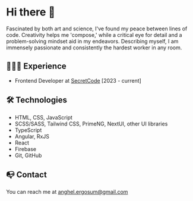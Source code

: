 # Hi there 👋

Fascinated by both art and science, I've found my peace between lines of code. Creativity helps me 'compose,' while a critical eye for detail and a problem-solving mindset aid in my endeavors. Describing myself, I am immensely passionate and consistently the hardest worker in any room.

## 🧑🏻‍🎓 Experience
- Frontend Developer at <a href="https://www.linkedin.com/company/secretcode/">SecretCode</a> [2023 - current]

## 🛠️ Technologies
- HTML, CSS, JavaScript
- SCSS/SASS, Tailwind CSS, PrimeNG, NextUI, other UI libraries
- TypeScript
- Angular, RxJS
- React
- Firebase
- Git, GitHub


## 📭 Contact
You can reach me at anghel.ergosum@gmail.com




